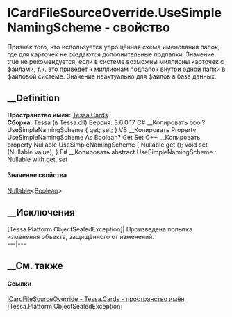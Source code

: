 # ICardFileSourceOverride.UseSimpleNamingScheme - свойство
Признак того, что используется упрощённая схема именования папок, где для
карточек не создаются дополнительные подпапки. Значение true не рекомендуется,
если в системе возможны миллионы карточек с файлами, т.к. это приведёт к
миллионам подпапок внутри одной папки в файловой системе. Значение неактуально
для файлов в базе данных.
## __Definition
 **Пространство имён:** [Tessa.Cards](N_Tessa_Cards.htm)  
 **Сборка:** Tessa (в Tessa.dll) Версия: 3.6.0.17
C# __Копировать
     bool? UseSimpleNamingScheme { get; set; }
VB __Копировать
     Property UseSimpleNamingScheme As Boolean?
    	Get
    	Set
C++ __Копировать
    property Nullable<bool> UseSimpleNamingScheme {
    	Nullable<bool> get ();
    	void set (Nullable<bool> value);
    }
F# __Копировать
     abstract UseSimpleNamingScheme : Nullable<bool> with get, set
#### Значение свойства
[Nullable](https://learn.microsoft.com/dotnet/api/system.nullable-1)<[Boolean](https://learn.microsoft.com/dotnet/api/system.boolean)>
##  __Исключения
[Tessa.Platform.ObjectSealedException]| Произведена попытка изменения объекта,
защищённого от изменений.  
---|---  
##  __См. также
#### Ссылки
[ICardFileSourceOverride - ](T_Tessa_Cards_ICardFileSourceOverride.htm)
[Tessa.Cards - пространство имён](N_Tessa_Cards.htm)
[Tessa.Platform.ObjectSealedException]
